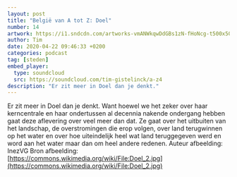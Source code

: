 ```yaml
---
layout: post
title: "België van A tot Z: Doel"
number: 14
artwork: https://i1.sndcdn.com/artworks-vmANWkqwDdGBs1zN-fHoNcg-t500x500.jpg
author: Tim
date: 2020-04-22 09:46:33 +0200
categories: podcast
tag: [steden]
embed_player:
  type: soundcloud
  src: https://soundcloud.com/tim-gistelinck/a-z4
description: "Er zit meer in Doel dan je denkt."
---
```

Er zit meer in Doel dan je denkt. Want hoewel we het zeker over haar kerncentrale en haar ondertussen al decennia nakende ondergang hebben gaat deze aflevering over veel meer dan dat. Ze gaat over het uitbuiten van het landschap, de overstromingen die erop volgen, over land terugwinnen op het water en over hoe uiteindelijk heel wat land teruggegeven werd en word aan het water maar dan om heel andere redenen.
Auteur afbeelding: InezVG
Bron afbeelding: [https://commons.wikimedia.org/wiki/File:Doel_2.jpg](https://commons.wikimedia.org/wiki/File:Doel_2.jpg)